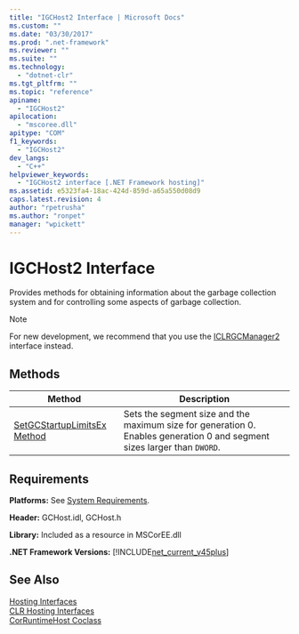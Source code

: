 ```yaml
---
title: "IGCHost2 Interface | Microsoft Docs"
ms.custom: ""
ms.date: "03/30/2017"
ms.prod: ".net-framework"
ms.reviewer: ""
ms.suite: ""
ms.technology: 
  - "dotnet-clr"
ms.tgt_pltfrm: ""
ms.topic: "reference"
apiname: 
  - "IGCHost2"
apilocation: 
  - "mscoree.dll"
apitype: "COM"
f1_keywords: 
  - "IGCHost2"
dev_langs: 
  - "C++"
helpviewer_keywords: 
  - "IGCHost2 interface [.NET Framework hosting]"
ms.assetid: e5323fa4-18ac-424d-859d-a65a550d08d9
caps.latest.revision: 4
author: "rpetrusha"
ms.author: "ronpet"
manager: "wpickett"
---
```

# IGCHost2 Interface
Provides methods for obtaining information about the garbage collection system and for controlling some aspects of garbage collection.  
  
> [!NOTE]
>  For new development, we recommend that you use the [ICLRGCManager2](../../../../docs/framework/unmanaged-api/hosting/iclrgcmanager2-interface.md) interface instead.  
  
## Methods  
  
|Method|Description|  
|------------|-----------------|  
|[SetGCStartupLimitsEx Method](../../../../docs/framework/unmanaged-api/hosting/igchost2-setgcstartuplimitsex-method.md)|Sets the segment size and the maximum size for generation 0. Enables generation 0 and segment sizes larger than `DWORD`.|  
  
## Requirements  
 **Platforms:** See [System Requirements](../../../../docs/framework/get-started/system-requirements.md).  
  
 **Header:** GCHost.idl, GCHost.h  
  
 **Library:** Included as a resource in MSCorEE.dll  
  
 **.NET Framework Versions:** [!INCLUDE[net_current_v45plus](../../../../includes/net-current-v45plus-md.md)]  
  
## See Also  
 [Hosting Interfaces](../../../../docs/framework/unmanaged-api/hosting/hosting-interfaces.md)   
 [CLR Hosting Interfaces](../../../../docs/framework/unmanaged-api/hosting/clr-hosting-interfaces.md)   
 [CorRuntimeHost Coclass](../../../../docs/framework/unmanaged-api/hosting/corruntimehost-coclass.md)